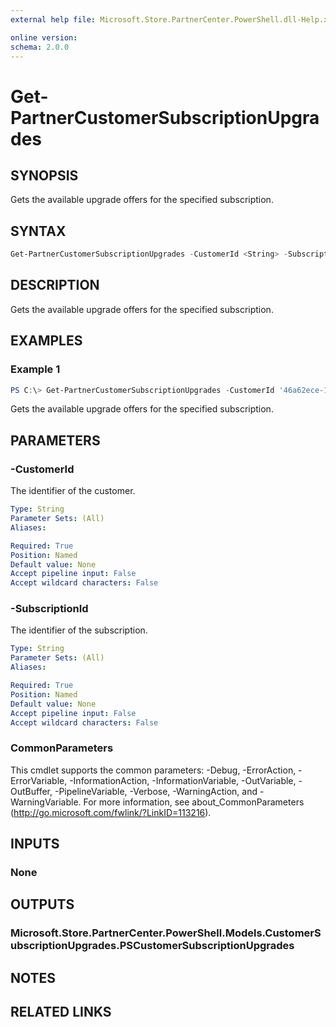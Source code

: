 ```yaml
---
external help file: Microsoft.Store.PartnerCenter.PowerShell.dll-Help.xml

online version:
schema: 2.0.0
---
```


# Get-PartnerCustomerSubscriptionUpgrades

## SYNOPSIS
Gets the available upgrade offers for the specified subscription.

## SYNTAX

```powershell
Get-PartnerCustomerSubscriptionUpgrades -CustomerId <String> -SubscriptionId <String> [<CommonParameters>]
```

## DESCRIPTION
Gets the available upgrade offers for the specified subscription.

## EXAMPLES

### Example 1
```powershell
PS C:\> Get-PartnerCustomerSubscriptionUpgrades -CustomerId '46a62ece-10ad-42e5-b3f1-b2ed53e6fc08' -SubscriptionId 'b2f26801-2849-4fb1-8815-ad5fcd81143d'
```

Gets the available upgrade offers for the specified subscription.

## PARAMETERS

### -CustomerId
The identifier of the customer.

```yaml
Type: String
Parameter Sets: (All)
Aliases:

Required: True
Position: Named
Default value: None
Accept pipeline input: False
Accept wildcard characters: False
```

### -SubscriptionId
The identifier of the subscription.

```yaml
Type: String
Parameter Sets: (All)
Aliases:

Required: True
Position: Named
Default value: None
Accept pipeline input: False
Accept wildcard characters: False
```

### CommonParameters
This cmdlet supports the common parameters: -Debug, -ErrorAction, -ErrorVariable, -InformationAction, -InformationVariable, -OutVariable, -OutBuffer, -PipelineVariable, -Verbose, -WarningAction, and -WarningVariable. For more information, see about_CommonParameters (http://go.microsoft.com/fwlink/?LinkID=113216).

## INPUTS

### None

## OUTPUTS

### Microsoft.Store.PartnerCenter.PowerShell.Models.CustomerSubscriptionUpgrades.PSCustomerSubscriptionUpgrades

## NOTES

## RELATED LINKS
